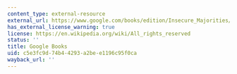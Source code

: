 ```yaml
---
content_type: external-resource
external_url: https://www.google.com/books/edition/Insecure_Majorities/0NvFDAAAQBAJ?hl=en&gbpv=1
has_external_license_warning: true
license: https://en.wikipedia.org/wiki/All_rights_reserved
status: ''
title: Google Books
uid: c5e3fc9d-74b4-4293-a2be-e1196c95f0ca
wayback_url: ''
---
```

